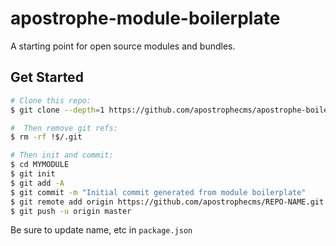 # apostrophe-module-boilerplate

A starting point for open source modules and bundles.

## Get Started
```sh
# Clone this repo:
$ git clone --depth=1 https://github.com/apostrophecms/apostrophe-boilerplate-module.git MYMODULE

#  Then remove git refs:
$ rm -rf !$/.git

# Then init and commit:
$ cd MYMODULE
$ git init
$ git add -A
$ git commit -m "Initial commit generated from module boilerplate"
$ git remote add origin https://github.com/apostrophecms/REPO-NAME.git
$ git push -u origin master
```

Be sure to update name, etc in `package.json`